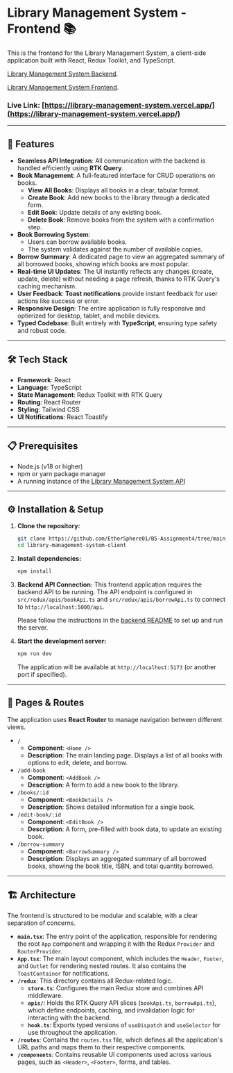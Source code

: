 # Library Management System - Frontend 📚

This is the frontend for the Library Management System, a client-side application built with React, Redux Toolkit, and TypeScript.

[Library Management System Backend](https://github.com/EtherSphere01/B5-Assignment4/tree/main/library-management-system-server).

[Library Management System Frontend](https://github.com/EtherSphere01/B5-Assignment4/tree/main/library-management-system-client).

### Live Link: [https://library-management-system.vercel.app/](https://library-management-system.vercel.app/)

---

## 🚀 Features

-   **Seamless API Integration**: All communication with the backend is handled efficiently using **RTK Query**.
-   **Book Management**: A full-featured interface for CRUD operations on books.
    -   **View All Books**: Displays all books in a clear, tabular format.
    -   **Create Book**: Add new books to the library through a dedicated form.
    -   **Edit Book**: Update details of any existing book.
    -   **Delete Book**: Remove books from the system with a confirmation step.
-   **Book Borrowing System**:
    -   Users can borrow available books.
    -   The system validates against the number of available copies.
-   **Borrow Summary**: A dedicated page to view an aggregated summary of all borrowed books, showing which books are most popular.
-   **Real-time UI Updates**: The UI instantly reflects any changes (create, update, delete) without needing a page refresh, thanks to RTK Query's caching mechanism.
-   **User Feedback**: **Toast notifications** provide instant feedback for user actions like success or error.
-   **Responsive Design**: The entire application is fully responsive and optimized for desktop, tablet, and mobile devices.
-   **Typed Codebase**: Built entirely with **TypeScript**, ensuring type safety and robust code.

---

## 🛠️ Tech Stack

-   **Framework**: React
-   **Language**: TypeScript
-   **State Management**: Redux Toolkit with RTK Query
-   **Routing**: React Router
-   **Styling**: Tailwind CSS
-   **UI Notifications**: React Toastify

---

## 📋 Prerequisites

-   Node.js (v18 or higher)
-   npm or yarn package manager
-   A running instance of the [Library Management System API](https://github.com/EtherSphere01/B5-Assignment4/tree/main/library-management-system-server)

---

## ⚙️ Installation & Setup

1.  **Clone the repository:**

    ```bash
    git clone https://github.com/EtherSphere01/B5-Assignment4/tree/main/library-management-system-client
    cd library-management-system-client
    ```

2.  **Install dependencies:**

    ```bash
    npm install
    ```

3.  **Backend API Connection:**
    This frontend application requires the backend API to be running. The API endpoint is configured in `src/redux/apis/bookApi.ts` and `src/redux/apis/borrowApi.ts` to connect to `http://localhost:5000/api`.

    Please follow the instructions in the [backend README](https://github.com/EtherSphere01/B5-Assignment4/blob/main/library-management-system-server/README.md) to set up and run the server.

4.  **Start the development server:**
    ```bash
    npm run dev
    ```
    The application will be available at `http://localhost:5173` (or another port if specified).

---

## 📄 Pages & Routes

The application uses **React Router** to manage navigation between different views.

-   `/`
    -   **Component**: `<Home />`
    -   **Description**: The main landing page. Displays a list of all books with options to edit, delete, and borrow.
-   `/add-book`
    -   **Component**: `<AddBook />`
    -   **Description**: A form to add a new book to the library.
-   `/books/:id`
    -   **Component**: `<BookDetails />`
    -   **Description**: Shows detailed information for a single book.
-   `/edit-book/:id`
    -   **Component**: `<EditBook />`
    -   **Description**: A form, pre-filled with book data, to update an existing book.
-   `/borrow-summary`
    -   **Component**: `<BorrowSummary />`
    -   **Description**: Displays an aggregated summary of all borrowed books, showing the book title, ISBN, and total quantity borrowed.

---

## 🏗️ Architecture

The frontend is structured to be modular and scalable, with a clear separation of concerns.

-   **`main.tsx`**: The entry point of the application, responsible for rendering the root `App` component and wrapping it with the Redux `Provider` and `RouterProvider`.
-   **`App.tsx`**: The main layout component, which includes the `Header`, `Footer`, and `Outlet` for rendering nested routes. It also contains the `ToastContainer` for notifications.
-   **`/redux`**: This directory contains all Redux-related logic.
    -   **`store.ts`**: Configures the main Redux store and combines API middleware.
    -   **`apis/`**: Holds the RTK Query API slices (`bookApi.ts`, `borrowApi.ts`), which define endpoints, caching, and invalidation logic for interacting with the backend.
    -   **`hook.ts`**: Exports typed versions of `useDispatch` and `useSelector` for use throughout the application.
-   **`/routes`**: Contains the `routes.tsx` file, which defines all the application's URL paths and maps them to their respective components.
-   **`/components`**: Contains reusable UI components used across various pages, such as `<Header>`, `<Footer>`, forms, and tables.
